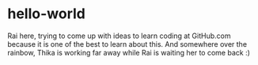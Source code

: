 # hello-world

Rai here, trying to come up with ideas to learn coding at GitHub.com because it is one of the best to learn about this.
And somewhere over the rainbow, Thika is working far away while Rai is waiting her to come back :)
